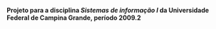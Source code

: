 **Projeto para a disciplina _Sistemas de informação I_ da Universidade Federal de Campina Grande, período 2009.2**